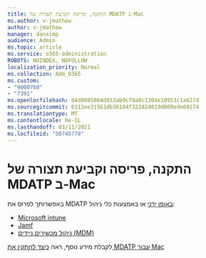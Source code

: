 ```yaml
---
title: התקנה, פריסה וקביעת תצורה של MDATP ב-Mac
ms.author: v-jmathew
author: v-jmathew
manager: dansimp
audience: Admin
ms.topic: article
ms.service: o365-administration
ROBOTS: NOINDEX, NOFOLLOW
localization_priority: Normal
ms.collection: Adm_O365
ms.custom:
- "9000760"
- "7391"
ms.openlocfilehash: d4d9085064d013ab9cf8a8c1304e10953c1a627d
ms.sourcegitcommit: 6312ee31561db36104f32282d019d069ede69174
ms.translationtype: MT
ms.contentlocale: he-IL
ms.lasthandoff: 03/11/2021
ms.locfileid: "50745778"
---
```

# <a name="install-deploy-and-configure-mdatp-on-a-mac"></a>התקנה, פריסה וקביעת תצורה של MDATP ב-Mac

באפשרותך לפרוס את MDATP [באופן ידני](https://docs.microsoft.com/windows/security/threat-protection/microsoft-defender-atp/mac-install-manually) או באמצעות כלי ניהול:

- [Microsoft intune](https://go.microsoft.com/fwlink/?linkid=2144548)
- [Jamf](https://docs.microsoft.com/windows/security/threat-protection/microsoft-defender-atp/mac-install-with-jamf)
- [ניהול מכשירים ניידים (MDM)](https://docs.microsoft.com/windows/security/threat-protection/microsoft-defender-atp/mac-install-with-other-mdm)

לקבלת מידע נוסף, ראה [כיצד להתקין את MDATP עבור Mac](https://go.microsoft.com/fwlink/?linkid=2144672)
